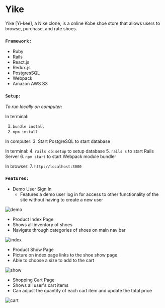 # Yike

Yike [Yi-kee], a Nike clone, is a online Kobe shoe store that allows users to browse, purchase, and rate shoes. 

### `Framework:`

* Ruby 
* Rails
* React.js
* Redux.js
* PostgresSQL
* Webpack
* Amazon AWS S3

### `Setup:`
*To run locally on computer*:

In terminal: 
 1. `bundle install`
 2. `npm install`
 
In computer:
 3. Start PostgreSQL to start database
 
In terminal:
 4. `rails db:setup` to setup database
 5. `rails s` to start Rails Server
 6. `npm start` to start Webpack module bundler

In browser:
 7. `http://localhost:3000`

### `Features:`

* Demo User Sign In 
  * Features a demo user log in for access to other functionality of the site without having to create a new user

 ![demo](https://user-images.githubusercontent.com/66042755/91590183-cc531680-e90f-11ea-9b42-4c6b12eabab8.gif)

* Product Index Page 
 * Shows all inventory of shoes 
 * Navigate through categories of shoes on main nav bar
 
 ![index](https://user-images.githubusercontent.com/66042755/91593320-cb70b380-e914-11ea-8213-b47e38a1e3cf.gif)
 
* Product Show Page 
 * Picture on index page links to the shoe show page
 * Able to choose a size to add to the cart 

![show](https://user-images.githubusercontent.com/66042755/91593340-d1ff2b00-e914-11ea-829c-dd6dd74d9a23.gif)

* Shopping Cart Page
 * Shows all user's cart items 
 * Can adjust the quantity of each cart item and update the total price
 
![cart](https://user-images.githubusercontent.com/66042755/91593353-d6c3df00-e914-11ea-8ba7-0f5580c0c22d.gif)

